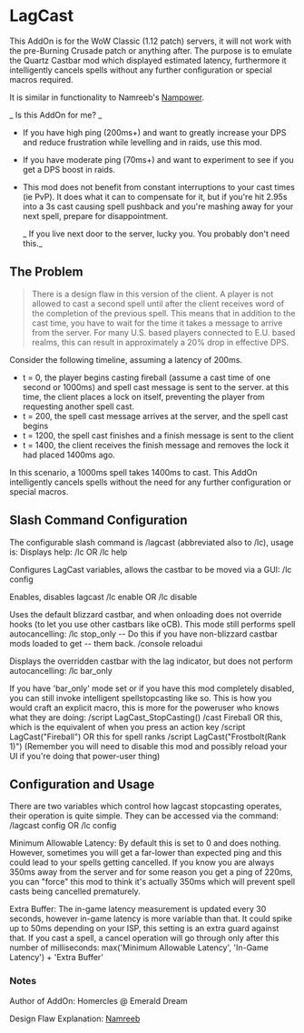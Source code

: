 # LagCast

This AddOn is for the WoW Classic (1.12 patch) servers, it will
not work with the pre-Burning Crusade patch or anything after.
The purpose is to emulate the Quartz Castbar mod which displayed
estimated latency, furthermore it intelligently cancels spells
without any further configuration or special macros required.

It is similar in functionality to  Namreeb's [Nampower](https://github.com/namreeb/nampower).




_ Is this AddOn for me? _

* If you have high ping (200ms+) and want to greatly increase your DPS and reduce frustration while levelling and in raids, use this mod.

* If you have moderate ping (70ms+) and want to experiment to see if you get a DPS boost in raids.

* This mod does not benefit from constant interruptions to your cast times
  (ie PvP). It does what it can to compensate for it, but if you're hit 2.95s
  into a 3s cast causing spell pushback and you're mashing away for your
  next spell, prepare for disappointment.

  _ If you live next door to the server, lucky you. You probably don't need this._

## The Problem


>There is a design flaw in this version of the client.  A player is not allowed to cast a
second spell until after the client receives word of the completion of the previous spell.
This means that in addition to the cast time, you have to wait for the time it takes a
message to arrive from the server.  For many U.S. based players connected to E.U. based
realms, this can result in approximately a 20% drop in effective DPS.

Consider the following timeline, assuming a latency of 200ms.

* t = 0, the player begins casting fireball (assume a cast time of one second or 1000ms) and spell cast message is sent to the server.  at this time, the client places a lock on itself, preventing the player from requesting another spell cast.
* t = 200, the spell cast message arrives at the server, and the spell cast begins
* t = 1200, the spell cast finishes and a finish message is sent to the client
* t = 1400, the client receives the finish message and removes the lock it had placed 1400ms ago.

In this scenario, a 1000ms spell takes 1400ms to cast. This AddOn intelligently cancels spells without the need for any further configuration or special macros.

## Slash Command Configuration

The configurable slash command is /lagcast (abbreviated also to /lc),
usage is:
  Displays help:
    /lc  OR  /lc help

  Configures LagCast variables, allows the castbar to be moved via a
  GUI:
    /lc config

  Enables, disables lagcast
    /lc enable  OR  /lc disable

  Uses the default blizzard castbar, and when onloading does not
  override hooks (to let you use other castbars like oCB). This
  mode still performs spell autocancelling:
    /lc stop_only
    -- Do this if you have non-blizzard castbar mods loaded to get
    -- them back.
    /console reloadui

  Displays the overridden castbar with the lag indicator, but does
  not perform autocancelling:
    /lc bar_only

  If you have 'bar_only' mode set or if you have this mod completely
  disabled, you can still invoke intelligent spellstopcasting like so.
  This is how you would craft an explicit macro, this is more for the
  poweruser who knows what they are doing:
    /script LagCast_StopCasting()
    /cast Fireball
  OR this, which is the equivalent of when you press an action key
    /script LagCast("Fireball")
  OR this for spell ranks
    /script LagCast("Frostbolt(Rank 1)")
  (Remember you will need to disable this mod and possibly reload your UI
   if you're doing that power-user thing)


## Configuration and Usage

There are two variables which control how lagcast stopcasting operates,
their operation is quite simple. They can be accessed via the command:
  /lagcast config   OR  /lc config

  Minimum Allowable Latency:
    By default this is set to 0 and does nothing. However, sometimes
    you will get a far-lower than expected ping and this could lead
    to your spells getting cancelled. If you know you are always 350ms
    away from the server and for some reason you get a ping of
    220ms, you can "force" this mod to think it's actually 350ms which
    will prevent spell casts being cancelled prematurely.

  Extra Buffer:
    The in-game latency measurement is updated every 30 seconds, however
    in-game latency is more variable than that. It could spike up to
    50ms depending on your ISP, this setting is an extra guard against
    that. If you cast a spell, a cancel operation will go through only
    after this number of milliseconds:
      max('Minimum Allowable Latency', 'In-Game Latency') + 'Extra Buffer'



### Notes ###

Author of AddOn: Homercles @ Emerald Dream

Design Flaw Explanation: [Namreeb](https://github.com/namreeb/)

